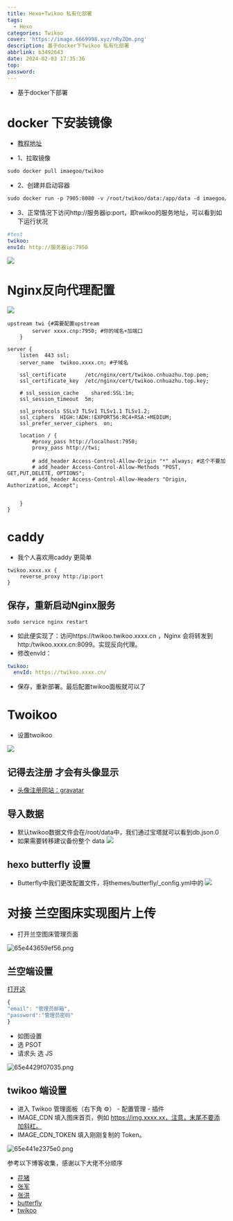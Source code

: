 ```yaml
---
title: Hexo+Twikoo 私有化部署
tags:
  - Hexo
categories: Twikoo
cover: 'https://image.6669998.xyz/nRyZQm.png'
description: 基于docker下Twikoo 私有化部署
abbrlink: b3492643
date: 2024-02-03 17:35:36
top:
password:
---
```

- 基于docker下部署

# docker 下安装镜像

- [教程地址](https://xx.6669998.xyz/post/4eb3381c.html)

- 1、拉取镜像

```markdown
sudo docker pull imaegoo/twikoo
```

- 2、创建并启动容器

```dockerfile
sudo docker run -p 7905:8080 -v /root/twikoo/data:/app/data -d imaegoo/twikoo
```

- 3、正常情况下访问http://服务器ip:port，即twikoo的服务地址，可以看到如下运行状况

```yaml
#test
twikoo:
envId: http://服务器ip:7950
```
![](https://tu.i3.pw/imgs/2024/02/dd0732976a9c2c08.png)

# Nginx反向代理配置

![](https://tu.i3.pw/imgs/2024/02/4eaf8a96e9d17156.png)
```nginx
upstream twi {#需要配置upstream
        server xxxx.cnp:7950; #你的域名+加端口
    }  

server {
    listen  443 ssl;
    server_name  twikoo.xxxx.cn; #子域名

    ssl_certificate      /etc/nginx/cert/twikoo.cnhuazhu.top.pem;
    ssl_certificate_key  /etc/nginx/cert/twikoo.cnhuazhu.top.key;

    # ssl_session_cache    shared:SSL:1m;
    ssl_session_timeout  5m;
    
    ssl_protocols SSLv3 TLSv1 TLSv1.1 TLSv1.2;
    ssl_ciphers  HIGH:!ADH:!EXPORT56:RC4+RSA:+MEDIUM;
    ssl_prefer_server_ciphers  on;

    location / {
        #proxy_pass http://localhost:7950;
        proxy_pass http://twi;

        # add_header Access-Control-Allow-Origin "*" always; #这个不要加
        # add_header Access-Control-Allow-Methods "POST, GET,PUT,DELETE, OPTIONS";
        # add_header Access-Control-Allow-Headers "Origin, Authorization, Accept";
  
        
    }
}
```
# caddy 

- 我个人喜欢用caddy 更简单

```caddy
twikoo.xxxx.xx {
    reverse_proxy http:/ip:port
}
```


## 保存，重新启动Nginx服务

```shell
sudo service nginx restart
```

- 如此便实现了：访问https://twikoo.twikoo.xxxx.cn ，Nginx 会将转发到 http:/twikoo.xxxx.cn:8099。实现反向代理。
- 修改envId：

```yaml
twikoo:
  envId: https://twikoo.xxxx.cn/
```

- 保存，重新部署。最后配置twikoo面板就可以了

# Twoikoo

- 设置twoikoo

![](https://tu.i3.pw/imgs/2024/02/50020e2aa1389d06.png)
## 记得去注册 才会有头像显示

- [头像注册网站：gravatar](https://gravatar.com/profile/links)

## 导入数据

- 默认twikoo数据文件会在/root/data中，我们通过宝塔就可以看到db.json.0
- 如果需要转移建议备份整个 data
![](https://tu.i3.pw/imgs/2024/02/7024ec006dfacda3.jpg)

## hexo butterfly 设置

- Butterfly中我们更改配置文件，将themes/butterfly/_config.yml中的
![](https://tu.i3.pw/imgs/2024/02/caae94c0ad74f0d8.png)

#  对接 兰空图床实现图片上传

- 打开兰空图床管理页面

![65e443659ef56.png](https://image.6669998.xyz/8K6Nf3.png)

## 兰空端设置

[打开这](https://tool.chinaz.com/tools/httptest.aspx)

```javascript
{
"email": "管理员邮箱",
"password":"管理员密码"
}
```

- 如图设置
- 选 PSOT
- 请求头 选 JS

![65e4429f07035.png](https://image.6669998.xyz/2ThDks.png)

## twikoo 端设置

- 进入 Twikoo 管理面板（右下角 ⚙️） - 配置管理 - 插件
- IMAGE_CDN 填入图床首页，例如 https://img.xxxx.xx，注意，末尾不要添加斜杠。
- IMAGE_CDN_TOKEN 填入刚刚复制的 Token。

![65e441e2375e0.png](https://image.6669998.xyz/wG1dBX.png)


参考以下博客收集，感谢以下大佬不分顺序
- [花猪](https://cnhuazhu.top/butterfly/2022/09/20/Twikoo%E7%A7%81%E6%9C%89%E5%8C%96%E9%83%A8%E7%BD%B2/)
- [张军](https://xiaoniuhululu.com/2022-08-09_twikoo_privatization_deployment_tutorial/?highlight=twikoo)
- [张洪](https://blog.zhheo.com/p/99d020fe.html)
- [butterfly](https://butterfly.js.org/posts/ceeb73f/#%E8%A9%95%E8%AB%96)
- [twikoo](https://twikoo.js.org/)